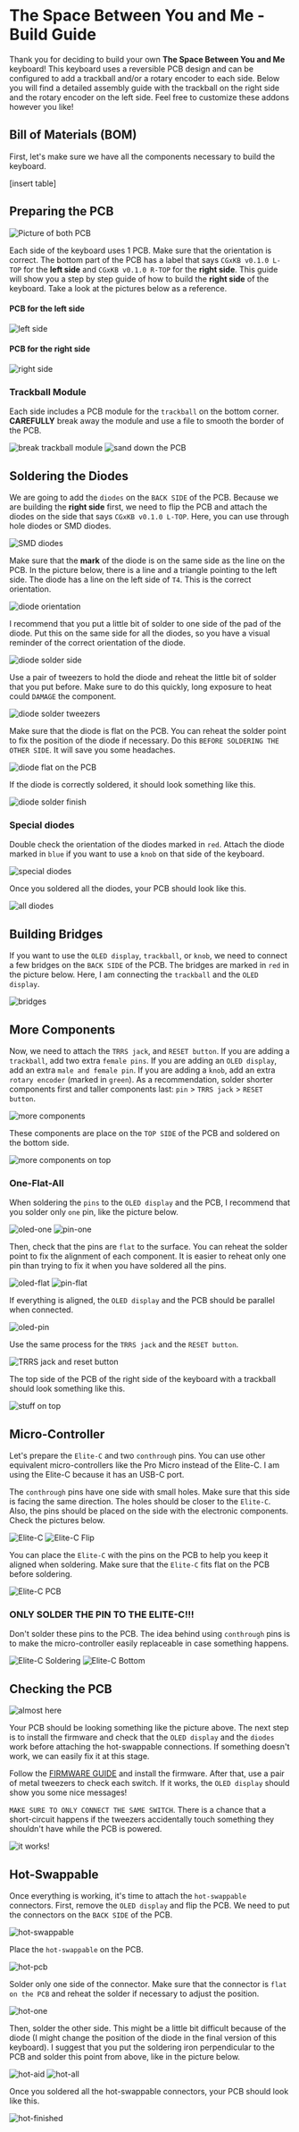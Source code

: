 # The Space Between You and Me - Build Guide

Thank you for deciding to build your own **The Space Between You and Me**
keyboard! This keyboard uses a reversible PCB design and can be configured to
add a trackball and/or a rotary encoder to each side. Below you will find a
detailed assembly guide with the trackball on the right side and the rotary
encoder on the left side. Feel free to customize these addons however you like!

## Bill of Materials (BOM)

First, let's make sure we have all the components necessary to build the
keyboard.

[insert table]

## Preparing the PCB

![Picture of both PCB](./img/pcbs.jpg)

Each side of the keyboard uses 1 PCB. Make sure that the orientation is
correct. The bottom part of the PCB has a label that says `CGxKB v0.1.0 L-TOP`
for the **left side** and `CGxKB v0.1.0 R-TOP` for the **right side**. This
guide will show you a step by step guide of how to build the **right side** of
the keyboard. Take a look at the pictures below as a reference.

#### PCB for the left side
![left side](./img/pcb-left.jpg)

#### PCB for the right side
![right side](./img/pcb-right.jpg)

### Trackball Module

Each side includes a PCB module for the `trackball` on the bottom corner.
**CAREFULLY** break away the module and use a file to smooth the border of the
PCB.

![break trackball module](./img/break-module.jpg)
![sand down the PCB](./img/file.jpg)

## Soldering the Diodes

We are going to add the `diodes` on the `BACK SIDE` of the PCB. Because we are
building the **right side** first, we need to flip the PCB and attach the
diodes on the side that says `CGxKB v0.1.0 L-TOP`. Here, you can use through
hole diodes or SMD diodes.

![SMD diodes](./img/diodes.jpg)

Make sure that the **mark** of the diode is on the same side as the line on the
PCB. In the picture below, there is a line and a triangle pointing to the left
side. The diode has a line on the left side of `T4`. This is the correct
orientation.

![diode orientation](./img/diode-orientation.jpg)

I recommend that you put a little bit of solder to one side of the pad of the
diode. Put this on the same side for all the diodes, so you have a visual
reminder of the correct orientation of the diode.

![diode solder side](./img/diode-solder1.jpg)

Use a pair of tweezers to hold the diode and reheat the little bit of solder
that you put before. Make sure to do this quickly, long exposure to heat could
`DAMAGE` the component.

![diode solder tweezers](./img/diode-solder2.jpg)

Make sure that the diode is flat on the PCB. You can reheat the solder point to
fix the position of the diode if necessary. Do this `BEFORE SOLDERING THE
OTHER SIDE`. It will save you some headaches.

![diode flat on the PCB](./img/diode-flat.jpg)

If the diode is correctly soldered, it should look something like this.

![diode solder finish](./img/diode-solder3.jpg)

### Special diodes

Double check the orientation of the diodes marked in `red`. Attach the diode
marked in `blue` if you want to use a `knob` on that side of the keyboard.

![special diodes](./img/diode-warning.jpg)

Once you soldered all the diodes, your PCB should look like this.

![all diodes](./img/diode-all.jpg)

## Building Bridges

If you want to use the `OLED display`, `trackball`, or `knob`, we need to
connect a few bridges on the `BACK SIDE` of the PCB. The bridges are marked
in `red` in the picture below. Here, I am connecting the `trackball` and the
`OLED display`.

![bridges](./img/bridges.jpg)

## More Components

Now, we need to attach the `TRRS jack`, and `RESET button`. If you are
adding a `trackball`, add two extra `female pins`. If you are adding an `OLED
display`, add an extra `male and female pin`. If you are adding a `knob`, add an
extra `rotary encoder` (marked in `green`). As a recommendation, solder shorter
components first and taller components last: `pin` > `TRRS jack` > `RESET
button`.

![more components](./img/more-stuff.jpg)

These components are place on the `TOP SIDE` of the PCB and soldered on the
bottom side.

![more components on top](./img/more-stuff-top.jpg)

### One-Flat-All

When soldering the `pins` to the `OLED display` and the PCB, I recommend that
you solder only `one` pin, like the picture below.

![oled-one](./img/oled-one.jpg)
![pin-one](./img/pin-one.jpg)

Then, check that the pins are `flat` to the surface. You can reheat the solder
point to fix the alignment of each component. It is easier to reheat only one
pin than trying to fix it when you have soldered all the pins.

![oled-flat](./img/oled-flat.jpg)
![pin-flat](./img/pin-flat.jpg)

If everything is aligned, the `OLED display` and the PCB should be parallel
when connected.

![oled-pin](./img/oled-pin.jpg)

Use the same process for the `TRRS jack` and the `RESET button`.

![TRRS jack and reset button](./img/jack-rst.jpg)

The top side of the PCB of the right side of the keyboard with a trackball
should look something like this.

![stuff on top](./img/top-stuff.jpg)

## Micro-Controller

Let's prepare the `Elite-C` and two `conthrough` pins. You can use other
equivalent micro-controllers like the Pro Micro instead of the Elite-C. I am
using the Elite-C because it has an USB-C port.

The `conthrough` pins have one side with small holes. Make sure that this side
is facing the same direction. The holes should be closer to the `Elite-C`.
Also, the pins should be placed on the side with the electronic components.
Check the pictures below.

![Elite-C](./img/elite-c-pin.jpg)
![Elite-C Flip](./img/elite-c-flip.jpg)

You can place the `Elite-C` with the pins on the PCB to help you keep it
aligned when soldering. Make sure that the `Elite-C` fits flat on the PCB
before soldering.

![Elite-C PCB](./img/elite-c-pcb.jpg)

### ONLY SOLDER THE PIN TO THE ELITE-C!!!

Don't solder these pins to the PCB.  The idea behind using `conthrough` pins is
to make the micro-controller easily replaceable in case something happens.

![Elite-C Soldering](./img/elite-c-solder.jpg)
![Elite-C Bottom](./img/elite-c-bottom.jpg)

## Checking the PCB

![almost here](./img/almost-there.jpg)

Your PCB should be looking something like the picture above. The next step is
to install the firmware and check that the `OLED display` and the `diodes`
work before attaching the hot-swappable connections. If something doesn't work,
we can easily fix it at this stage.

Follow the [FIRMWARE GUIDE](./firmware_guide_en.md) and install the firmware.
After that, use a pair of metal tweezers to check each switch. If it works, the
`OLED display` should show you some nice messages!

`MAKE SURE TO ONLY CONNECT THE SAME SWITCH`. There is a chance that a
short-circuit happens if the tweezers accidentally touch something they
shouldn't have while the PCB is powered.

![it works!](./img/its-alive.jpg)

## Hot-Swappable

Once everything is working, it's time to attach the `hot-swappable` connectors.
First, remove the `OLED display` and flip the PCB. We need to put the
connectors on the `BACK SIDE` of the PCB.

![hot-swappable](./img/hot.jpg)

Place the `hot-swappable` on the PCB.

![hot-pcb](./img/hot1.jpg)

Solder only one side of the connector. Make sure that the connector is `flat on
the PCB` and reheat the solder if necessary to adjust the position.

![hot-one](./img/hot2.jpg)

Then, solder the other side. This might be a little bit difficult because of
the diode (I might change the position of the diode in the final version of
this keyboard). I suggest that you put the soldering iron perpendicular to the
PCB and solder this point from above, like in the picture below.

![hot-aid](./img/hot-aid.jpg)
![hot-all](./img/hot3.jpg)

Once you soldered all the hot-swappable connectors, your PCB should look like this.

![hot-finished](./img/hot-all.jpg)
